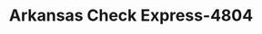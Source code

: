 ---
f_zip-code: 72396
f_state-code: AR
title: Arkansas Check Express-4804
f_phone: 870-238-1222
f_city-only: Wynne
f_address: 810 Highway 64 E Ste 3 Wynne
f_location-unique-id: '4804'
slug: arkansas-check-express-4804
updated-on: '2024-05-30T13:46:58.046Z'
created-on: '2024-05-30T13:36:59.803Z'
published-on: '2024-05-30T13:54:32.469Z'
f_city-state: cms/city/wynne-ar.md
f_company: cms/company/arkansas-check-express.md
f_state: cms/state/arkansas.md
layout: '[payday-loan].html'
tags: payday-loan
---